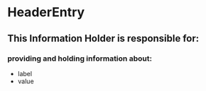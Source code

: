 # HeaderEntry
## This Information Holder is responsible for:
### providing and holding information about: 
* label
* value
